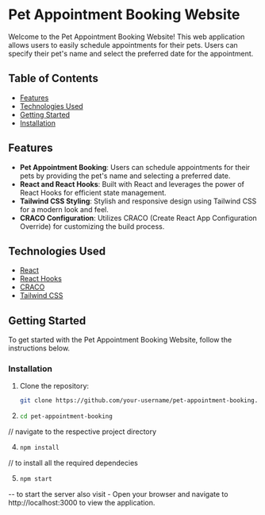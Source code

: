 # Pet Appointment Booking Website

Welcome to the Pet Appointment Booking Website! This web application allows users to easily schedule appointments for their pets. Users can specify their pet's name and select the preferred date for the appointment.

## Table of Contents

- [Features](#features)
- [Technologies Used](#technologies-used)
- [Getting Started](#getting-started)
- [Installation](#installation)

## Features

- **Pet Appointment Booking**: Users can schedule appointments for their pets by providing the pet's name and selecting a preferred date.
- **React and React Hooks**: Built with React and leverages the power of React Hooks for efficient state management.
- **Tailwind CSS Styling**: Stylish and responsive design using Tailwind CSS for a modern look and feel.
- **CRACO Configuration**: Utilizes CRACO (Create React App Configuration Override) for customizing the build process.

## Technologies Used

- [React](https://reactjs.org/)
- [React Hooks](https://reactjs.org/docs/hooks-intro.html)
- [CRACO](https://github.com/gsoft-inc/craco)
- [Tailwind CSS](https://tailwindcss.com/)

## Getting Started

To get started with the Pet Appointment Booking Website, follow the instructions below.

### Installation

1. Clone the repository:

   ```bash
   git clone https://github.com/your-username/pet-appointment-booking.git

2. ```bash
   cd pet-appointment-booking
 // navigate to the respective project directory

4. ```bash
   npm install
// to install all the required dependecies

5. ```bash
   npm start
 -- to start the server also visit - Open your browser and navigate to http://localhost:3000 to view the application.


